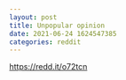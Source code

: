 ```yaml
--- 
layout: post 
title: Unpopular opinion 
date: 2021-06-24 1624547385 
categories: reddit 
--- 
```

https://redd.it/o72tcn